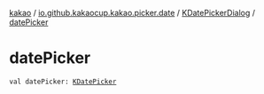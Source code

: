 [kakao](../../index.md) / [io.github.kakaocup.kakao.picker.date](../index.md) / [KDatePickerDialog](index.md) / [datePicker](./date-picker.md)

# datePicker

`val datePicker: `[`KDatePicker`](../-k-date-picker/index.md)